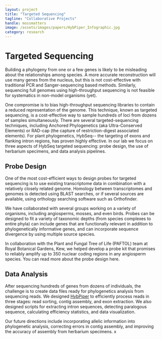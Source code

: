 ```yaml
---
layout: project
title: "Targeted Sequencing"
tagline: "Collaborative Projects"
handle: mossmatters
image: /assets/images/papers/HybPiper_Infographic.jpg
category: research
---
```


# Targeted Sequencing

Building a phylogeny from one or a few genes is likely to be misleading about the relationships among species. A more accurate reconstruction will use many genes from the nucleus, but this is not cost-effective with traditional PCR and Sanger-sequencing based methods. Similarly, sequencing full genomes using high-throughput sequencing is not feasible for systematics in non-model organisms (yet). 

One compromise is to bias high-throughput sequencing libraries to contain a reduced representation of the genome. This technique, known as targeted sequencing, is a cost-effective way to sample hundreds of loci from dozens of samples simultaneously. There are several targeted-sequencing techniques, including Anchored Phylogenetics (aka Ultra-Conserved Elements) or RAD-cap (the capture of restriction-digest associated elements). For plant phylogenetics, HybSeq-- the targeting of exons and flanking intron regions, has proven highly effective. In our lab we focus on three aspects of HybSeq targeted sequencing: probe design, the use of herbarium specimens, and data analysis pipelines.

## Probe Design

One of the most cost-efficient ways to design probes for targeted sequencing is to use existing transcriptome data in combination with a relatively closely related genome. Homology between transcriptomes and genomes is detected using BLAST searches, or if several sources are available, using orthology searching software such as Orthofinder. 

We have collaborated with several groups working on a variety of organisms, including angiosperms, mosses, and even birds. Probes can be designed to fit a variety of taxonomic depths (from species complexes to entire phyla) can include genes that are functionally relevant in addition to phylogenetically informative genes, and can incorporate sequence divergence by using multiple source species.

In collaboration with the Plant and Fungal Tree of Life (PAFTOL) team at Royal Botanical Gardens, Kew, we helped develop a probe kit that promises to reliably amplify up to 350 nuclear coding regions in any angiosperm species. You can read more about the probe design here. 


## Data Analysis

After sequencing hundreds of genes from dozens of individuals, the challenge is to create data files ready for phylogenetics analysis from sequencing reads. We designed [HybPiper](github.com/mossmatters/HybPiper) to efficiently process reads in three stages: read sorting, contig assembly, and exon extraction. We also designed scripts for extracting intron sequences, detecting paralogous sequence, calculating efficiency statistics, and data visualization. 

Our future directions include incorporating allelic information into phylogenetic analysis, correcting errors in contig assembly, and improving the accuracy of assembly from herbarium specimens. x 